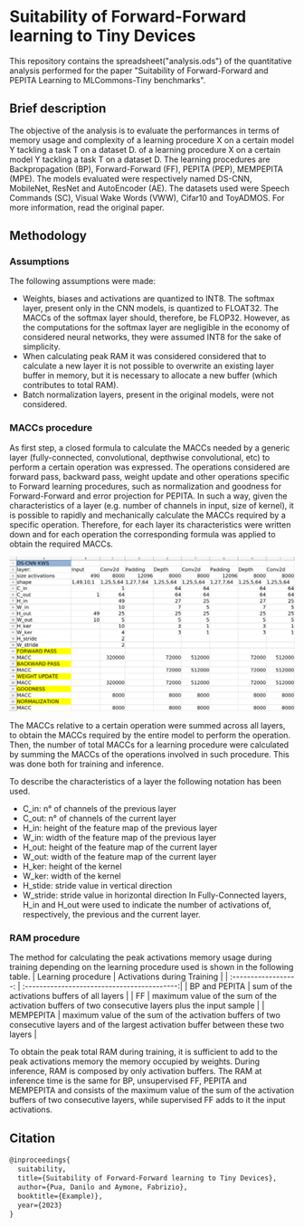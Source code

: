 # Suitability of Forward-Forward learning to Tiny Devices
This repository contains the spreadsheet("analysis.ods") of the quantitative analysis performed for the paper "Suitability of Forward-Forward and PEPITA Learning to MLCommons-Tiny benchmarks". 


## Brief description
The objective of the analysis is to evaluate the performances in terms of memory usage and complexity of a learning procedure X on a certain model Y tackling a task T on a dataset D. of a learning procedure X on a certain model Y tackling a task T on a dataset D. The learning procedures are Backpropagation (BP), Forward-Forward (FF), PEPITA (PEP), MEMPEPITA (MPE). The models evaluated were respectively named DS-CNN, MobileNet, ResNet and AutoEncoder (AE). The datasets used were Speech Commands (SC), Visual Wake Words (VWW), Cifar10 and ToyADMOS. For more information, read the original paper.

## Methodology
### Assumptions
The following assumptions were made: 
- Weights, biases and activations are quantized to INT8. The softmax layer, present only in the CNN models, is quantized to FLOAT32. The MACCs of the softmax layer should, therefore, be FLOP32. However, as the computations for the softmax layer are negligible in the economy of considered neural networks, they were assumed INT8 for the sake of simplicity. 
- When calculating peak RAM it was considered considered that to calculate a new layer it is not possible to overwrite an existing layer buffer in memory, but it is necessary to allocate a new buffer (which contributes to total RAM).
- Batch normalization layers, present in the original models, were not considered.

### MACCs procedure

As first step, a closed formula to calculate the MACCs needed by a generic layer (fully-connected, convolutional, depthwise convolutional, etc) to perform a certain operation was expressed. The operations considered are forward pass, backward pass, weight update and other operations specific to Forward learning procedures, such as normalization and goodness for Forward-Forward and error projection for PEPITA. In such a way, given the characteristics of a layer (e.g. number of channels in input, size of kernel), it is possible to rapidly and mechanically calculate the MACCs required by a specific operation. Therefore, for each layer its characteristics were written down and for each operation the corresponding formula was applied to obtain the required MACCs.

![spreadsheet](figures/spreadsheet_example.png)

The MACCs relative to a certain operation were summed across all layers, to obtain the MACCs required by the entire model to perform the operation. Then, the number of total MACCs for a learning procedure were calculated by summing the MACCs of the operations involved in such procedure. This was done both for training and inference.

To describe the characteristics of a layer the following notation has been used.
- C_in: n° of channels of the previous layer
- C_out: n° of channels of the current layer
- H_in: height of the feature map of the previous layer 
- W_in: width of the feature map of the previous layer
- H_out: height of the feature map of the current layer 
- W_out: width of the feature map of the current layer
- H_ker: height of the kernel
- W_ker: width of the kernel
- H_stide: stride value in vertical direction
- W_stride: stride value in horizontal direction
In Fully-Connected layers, H_in and H_out were used to indicate the number of activations of, respectively, the previous and the current layer. 

### RAM procedure
The method for calculating the peak activations memory usage during training depending on the learning procedure used is shown in the following table.
| Learning procedure   | Activations during Training                 |
| :------------------: | :------------------------------------------:|
| BP and PEPITA        | sum of the activations buffers of all layers |
| FF                   | maximum value of the sum of the activation buffers of two consecutive layers plus the input sample |
| MEMPEPITA            | maximum value of the sum of the activation buffers of two consecutive layers and of the largest activation buffer between these two layers |

To obtain the peak total RAM during training, it is sufficient to add to the peak activations memory the memory occupied by weights. During inference, RAM is composed by only activation buffers. The RAM at inference time is the same for BP, unsupervised FF, PEPITA and MEMPEPITA and consists of the maximum value of the sum of the activation buffers of two consecutive layers, while supervised FF adds to it the input activations.

### 


## Citation
```
@inproceedings{
  suitability,
  title={Suitability of Forward-Forward learning to Tiny Devices},
  author={Pua, Danilo and Aymone, Fabrizio},
  booktitle={Example)},
  year={2023}
} 
```
